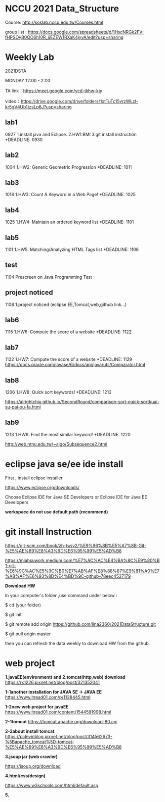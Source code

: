 # NCCU 2021 Data_Structure #

Course: http://soslab.nccu.edu.tw/Courses.html

group list :
https://docs.google.com/spreadsheets/d/1HxcNRGk2FV-fHPSOyB0QO6h10R_jjEZEW1RXaK4jyvA/edit?usp=sharing


# Weekly Lab #

2021DSTA 

MONDAY 12:00 - 2:00

TA link：https://meet.google.com/ycd-tkhw-kjy

video：https://drive.google.com/drive/folders/1xtTuTc15vrzWLzl-kr5gV4Ub1tzsLp6J?usp=sharing  

## lab1 ## 

0927 1.install java and Eclipse. 2.HW1:BMI 3.git install instruction *DEADLINE: 0930

## lab2 ##

1004 1.HW2: Generic Geometric Progression *DEADLINE: 1011

## lab3 ##

1018 1.HW3: Count A Keyword in a Web Page!  *DEADLINE: 1025

## lab4 ##

1025 1.HW4: Maintain an ordered keyword list  *DEADLINE: 1101

## lab5 ##

1101 1.HW5: Matching/Analyzing HTML Tags list  *DEADLINE: 1108

## test ##

1104 Prescreen on Java Programming Test

## project noticed  ##
1108 1.project noticed (eclipse EE,Tomcat,web,github link...)

## lab6 ##

1115 1.HW6: Compute the score of a website   *DEADLINE: 1122 

## lab7 ##

1122 1.HW7: Compute the score of a website   *DEADLINE: 1129 
https://docs.oracle.com/javase/6/docs/api/java/util/Comparator.html

## lab8 ##

1206 1.HW8: Quick sort keywords!    *DEADLINE: 1213

https://alrightchiu.github.io/SecondRound/comparison-sort-quick-sortkuai-su-pai-xu-fa.html

## lab9 ##

1213 1.HW9: Find the most similar keyword!    *DEADLINE: 1220

http://web.ntnu.edu.tw/~algo/Subsequence2.html

<!-- ## lab10 ##

1220 1.HW10: Use Google and get the links!    *DEADLINE: 1227

## lab11 ##

1227 1.HW11: Webrize BMI!  2.HW12:(optional)  *DEADLINE: 0103 -->

<!-- ## Project Demo on Jan. 6 ## -->


# eclipse java se/ee ide install #

First , install eclipse installer 

https://www.eclipse.org/downloads/

Choose Eclipse IDE for Java SE Developers or Eclipse IDE for Java EE Developers


**workspace do not use default path (recommend)**


# git install Instruction #

https://git-scm.com/book/zh-tw/v2/%E9%96%8B%E5%A7%8B-Git-%E5%AE%89%E8%A3%9D%E6%95%99%E5%AD%B8

https://miahsuwork.medium.com/%E7%AC%AC%E4%BA%8C%E9%80%B1-git-%E6%9C%AC%E5%9C%B0%E7%AB%AF%E8%88%87%E9%81%A0%E7%AB%AF%E6%93%8D%E4%BD%9C-github-78eec4537179

**Download HW**

In your computer's folder ,use command under below :

$ cd (your folder)

$ git init

$ git remote add origin https://github.com/lina2360/2021DataStructure.git

$ git pull origin master

then you can refresh the data weekly to download HW from the github.



# web project #


**1.javaEE(environment) and 2.tomcat(http,web) download**
https://rx1226.pixnet.net/blog/post/321352041

**1-1another installation for JAVA SE -> JAVA EE**
https://www.itread01.com/p/1138445.html

**1-2new web project for javaEE**
https://www.itread01.com/content/1544581998.html

**2-1tomcat**
https://tomcat.apache.org/download-80.cgi

**2-2about install tomcat**
https://pclevinblog.pixnet.net/blog/post/314562673-%5Bapache_tomcat%5D-tomcat-%E5%AE%89%E8%A3%9D%E6%95%99%E5%AD%B8

**3.jsoup jar (web crawler)**

https://jsoup.org/download

**4.html/css(design)**

https://www.w3schools.com/html/default.asp

**5.**
